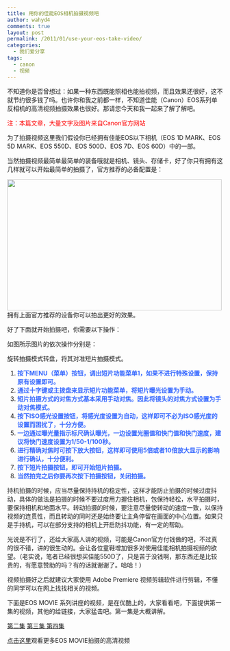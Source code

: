 ```yaml
---
title: 用你的佳能EOS相机拍摄视频吧
author: wahyd4
comments: true
layout: post
permalink: /2011/01/use-your-eos-take-video/
categories:
  - 我们爱分享
tags:
  - canon
  - 视频
---
```

不知道你是否曾想过：如果一种东西既能照相也能拍视频，而且效果还很好，这不就节约很多钱了吗。也许你和我之前都一样，不知道佳能（Canon）EOS系列单反相机的高清视频拍摄效果也很好。那请您今天和我一起来了解了解吧。

<span style="color: #ff0000;">注：本篇文章，大量文字及图片来自Canon官方网站</span>

为了拍摄视频这里我们假设你已经拥有佳能EOS以下相机（EOS 1D MARK、EOS 5D MARK、EOS 550D、EOS 500D、EOS 7D、EOS 60D）中的一部。

当然拍摄视频最简单最简单的装备哦就是相机、镜头、存储卡，好了你只有拥有这几样就可以开始最简单的拍摄了，官方推荐的必备配置是：

[<img class="aligncenter size-full wp-image-1276" title="1-10-2_conew1" src="/images/2011/01/1-10-2_conew1.jpg" alt="" width="501" height="306" />][1] 拥有上面官方推荐的设备你可以拍出更好的效果。

好了下面就开始拍摄吧，你需要以下操作：

如图所示图片的依次操作分别是：

旋转拍摄模式转盘，将其对准短片拍摄模式。

1.  **<span style="color: #3366ff;">按下MENU（菜单）按钮，调出短片功能菜单1，如果不进行特殊设置，保持原有设置即可。</span>**
2.  **<span style="color: #3366ff;">通过十字键或主拨盘来显示短片功能菜单，将短片曝光设置为手动。</span>**
3.  **<span style="color: #3366ff;">短片拍摄方式的对焦方式基本采用手动对焦。因此将镜头的对焦方式设置为手动对焦模式。</span>**
4.  **<span style="color: #3366ff;">按下ISO感光设置按钮，将感光度设置为自动，这样即可不必为ISO感光度的设置而困扰了，十分方便。</span>**
5.  **<span style="color: #3366ff;">一边通过曝光量指示标尺确认曝光，一边设置光圈值和快门值和快门速度，建议将快门速度设置为1/50-1/100秒。</span>**
6.  **<span style="color: #3366ff;">进行精确对焦时可按下放大按钮，这样即可使用5倍或者10倍放大显示的影响进行确认，十分便利。</span>**
7.  **<span style="color: #3366ff;">按下短片拍摄按钮，即可开始短片拍摄。</span>**
8.  **<span style="color: #3366ff;">当然拍完之后你要再次按下拍摄按钮，关闭拍摄。</span>**

持机拍摄的时候，应当尽量保持持机的稳定性，这样才能防止拍摄的时候过度抖动，具体的做法是拍摄的时候不要过度用力握住相机，包保持轻松，水平拍摄时，要保持相机和地面水平。转动拍摄的时候，要注意尽量使转动的速度一致，以保持视频的连贯性，而且转动的同时还是始终要让主角停留在画面的中心位置。如果只是手持机，可以在部分支持的相机上开启防抖功能，有一定的帮助。

光说是不行了，还给大家高人讲的视频，可能是Canon官方付钱做的吧，不过真的很不错，讲的很生动的。会让各位童鞋增加很多对使用佳能相机拍摄视频的欲望。（老实说，笔者已经很想买佳能550D了，只是苦于没钱啊，那东西还是比较贵的，有愿意赞助的吗？有的话就谢谢了。哈哈！）

视频拍摄好之后就建议大家使用 Adobe Premiere 视频剪辑软件进行剪辑，不懂的同学可以在网上找找相关的视频。

下面是EOS MOVIE 系列讲座的视频，是在优酷上的，大家看看吧，下面提供第一集的视频，其他的给链接，大家猛击吧。第一集是大概讲解。



<a href="http://v.youku.com/v_show/id_XMjMyODQ0NTgw.html" target="_blank">第二集</a> <a href="http://v.youku.com/v_show/id_XMjMyODQ0Nzk2.html" target="_blank">第三集 </a> <a href="http://v.youku.com/v_show/id_XMjMzNTA0NzYw.html" target="_blank">第四集 </a>

<a href="http://www.canon.com.cn/specialsite/eosmovie/archive/top.html" target="_blank">点击这里</a>观看更多EOS MOVIE拍摄的高清视频

 [1]: /images/2011/01/1-10-2_conew1.jpg
